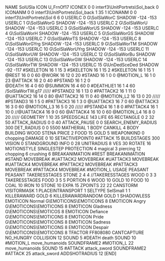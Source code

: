 NAME SolUSla
ICON 			U_FrnOf17
ICONEX 0 0 interf3\UnitPortrets\Sol_back 0
ICONANM 0 0 interf3\UnitPortrets\Sol_back 1 35 1
ICONANM 0 0 interf3\UnitPortrets\Sol 6 6 0
USERLC 			0 G\SolSlaWorC     SHADOW -124 -153
USERLC 			1 G\SolSlaWorG     SHADOW -124 -153
USERLC                  2 G\SolSlaWorU     SHADOW -124 -153
USERLC                  3 G\SolSlaWorUS    SHADOW -124 -153
USERLC 			4 G\SolSlaWorH     SHADOW -124 -153
USERLC			5 G\SolSlaWorGS    SHADOW -124 -153
USERLC                  7 G\SolSlaWorTS    SHADOW -124 -153
USERLC                  8 G\SolSlaWorGYrg  SHADOW -124 -153
USERLC                  9 G\SolSlaWorTM    SHADOW -124 -153
USERLC                  10 G\SolSlaWorUYrg SHADOW -124 -153
USERLC                  11 G\SolSlaWorUW   SHADOW -124 -153
USERLC			12 G\SolSlaWorBu   SHADOW -124 -153
USERLC			13 G\SolSlaWorGW   SHADOW -124 -153
USERLC			14 G\SolSlaWorTW   SHADOW -124 -153
USERLC 			15 G\UnDedSceDed SHADOW -92 -117
#SKELETON               16 1 15 3
#SKELETON               16 1 15 2
#SKELETON               16 1 15 1
@REST      		16 0 0 60
@WORK      		16 12 0 20
#STAND     		16 1 0 0
@MOTION_L  		16 1 0 23
@ATTACK    		16 2 0 40
#PSTAND      		16 1 2 0      
@DEATH     		16 4 0 60
@SUMMON     		16 4 60 0 
#DEATHLIE1 		16 1 4 60
/SolSlaWorTW.g17
/////
#PSTAND2    16 1 13 0
#PATTACK2   16 1 11 0
@UATTACK2   16 14 0 80
@ATTACK2    16 11 0 40
@MOTION_L2  16 13 0 20
/////
#PSTAND3    16 1 5 0
#PATTACK3   16 1 3 0
@UATTACK3   16 7 0 60
@ATTACK3    16 3 0 60
@MOTION_L3  16 5 0 20
/////
#PSTAND4    16 1 8 0
#PATTACK4   16 1 10 0
//@UATTACK4   16 9 0 60
@ATTACK4    16 10 0 60
@MOTION_L4  16 8 0 20
/////
GEOMETRY 		1 10 35
SPEEDSCALE              143
LIFE     		65
RECTANGLE 		0 2 32 50
ATTACK_RADIUS 		0 0 40
ATTACK_PAUSE 		0 0
SEARCH_ENEMY_RADIUS 	300
DET_RADIUS 		0 0 5500
MATHERIAL 		1 BODY
CANKILL 		4 BODY BUILDING WOOD STENA
PRICE 			2 FOOD 15 GOLD 5
WEAPONKIND 		0 chopping
DAMAGE   		0 10
SETACTIVEPOINT0 #ATTACK 15
BUILDSTAGES 		300
VISION 			0
STANDGROUND
INFO 			0 28
UNITRADIUS 		8
VES 			30
ROTATE 			16
MOTIONSTYLE 		SINGLESTEP
PROTECTION 		4 magical 3 piercing 12 chopping 6 crushing 6
BREAKANIMATION 		#REST
BREAKANIMATION 		#STAND
MOVEBREAK 		#UATTACK2
MOVEBREAK 		#UATTACK3
MOVEBREAK 		#UATTACK4
MOVEBREAK 		#PATTACK2
MOVEBREAK 		#PATTACK3
MOVEBREAK 		#PATTACK4
MOVEBREAK 		#MOTION_L
USAGE 			PEASANT
PEASANT
TAKERESSTAGES 		STONE  2 4 4
//TAKERESSTAGES 		WOOD   0 3 3
TAKERESSTAGES 		FOOD  3 5 5
PORTION 		6 WOOD 10 GOLD 10 FOOD 10 COAL 10 IRON 10 STONE 10
EXPA 			15
ZPOINTS 		22 22
CANSTORM
VISITORMASK 		1
PLACEINTRANSPORT 	1
SELTYPE SelSmall 1 1
KILLERAWARD             GOLD 6
KILLERAWARDRANDOM       GOLD 1
SHADOWLESS
EMOTICON Normal G\EMOTICONS\EMOTICONS 8
EMOTICON Angry G\EMOTICONS\EMOTICONS 8
EMOTICON Gladness G\EMOTICONS\EMOTICOS 8
EMOTICON Defiance G\EMOTICONS\EMOTICONS 8
EMOTICON Pride G\EMOTICONS\EMOTICONS 8
EMOTICON Sadness G\EMOTICONS\EMOTICONS 8
EMOTICON Despair G\EMOTICONS\EMOTICONS 8
TFACTOR FF808080
CANTCAPTURE
NO_HUNGRY
COLLISION 12
SOUND 5 #DEATH death
SOUND 10 #MOTION_L move_humanoids
SOUNDFRAME2 #MOTION_L 22 move_humanoids
SOUND 15 #ATTACK attack_sword
SOUNDFRAME2 #ATTACK 25 attack_sword
ADDSHOTRADIUS 12
[END]
